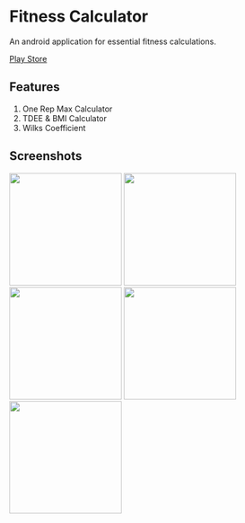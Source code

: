 # Fitness Calculator

An android application for essential fitness calculations.

[Play Store](https://play.google.com/store/apps/details?id=com.hanson.android.fcalc)

## Features

1. One Rep Max Calculator
1. TDEE & BMI Calculator
1. Wilks Coefficient

## Screenshots

<img src="https://i.imgur.com/nURYWxy.png" width="200"/> <img src="https://i.imgur.com/6zC71G5.png" width="200"/> <img src="https://i.imgur.com/CLrfs1E.png" width="200"/> <img src="https://i.imgur.com/oGzqRH8.png" width="200"/> <img src="https://i.imgur.com/88vX7of.png" width="200"/>
